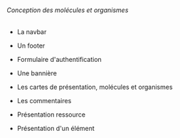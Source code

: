 <h6>Conception des molécules et organismes</h6>

* La navbar

* Un footer

* Formulaire d'authentification 

* Une bannière 

* Les cartes de présentation, molécules et organismes 

* Les commentaires 

* Présentation ressource 

* Présentation d'un élément 